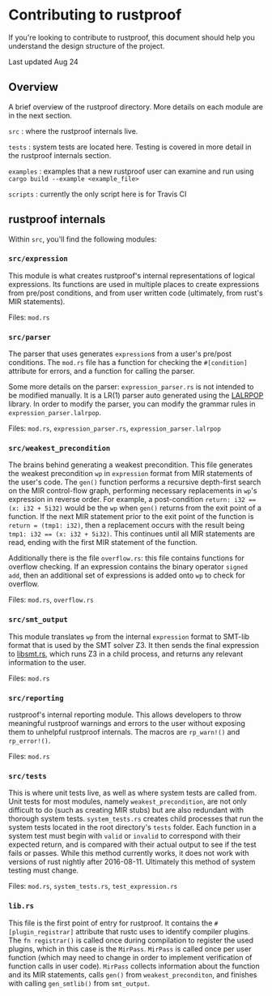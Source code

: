 # Contributing to rustproof

If you're looking to contribute to rustproof, this document should help you understand the design structure of the project.

Last updated Aug 24

##  Overview
A brief overview of the rustproof directory. More details on each module are in the next section.

`src`
: where the rustproof internals live.

`tests`
: system tests are located here. Testing is covered in more detail in the rustproof internals section.

`examples`
: examples that a new rustproof user can examine and run using `cargo build --example <example_file>`

`scripts`
: currently the only script here is for Travis CI

## rustproof internals
Within `src`, you'll find the following modules:

### `src/expression`
This module is what creates rustproof's internal representations of logical expressions. Its functions are used in multiple places to create expressions from pre/post conditions, and from user written code (ultimately, from rust's MIR statements).

Files: `mod.rs`

### `src/parser`
The parser that uses generates `expression`s from a user's pre/post conditions. The `mod.rs` file has a function for checking the `#[condition]` attribute for errors, and a function for calling the parser.

Some more details on the parser: `expression_parser.rs` is not intended to be modified manually. It is a LR(1) parser auto generated using the [LALRPOP](https://github.com/nikomatsakis/lalrpop) library. In order to modify the parser, you can modify the grammar rules in `expression_parser.lalrpop`.

Files: `mod.rs`, `expression_parser.rs`, `expression_parser.lalrpop`

### `src/weakest_precondition`
The brains behind generating a weakest precondition. This file generates the weakest precondition `wp` in `expression` format from MIR statements of the user's code. The `gen()` function performs a recursive depth-first search on the MIR control-flow graph, performing necessary replacements in `wp`'s expression in reverse order. For example, a post-condition `return: i32 == (x: i32 + 5i32)` would be the `wp` when `gen()` returns from the exit point of a function. If the next MIR statement prior to the exit point of the function is `return = (tmp1: i32)`, then a replacement occurs with the result being `tmp1: i32 == (x: i32 + 5i32)`. This continues until all MIR statements are read, ending with the first MIR statement of the function.

Additionally there is the file `overflow.rs`: this file contains functions for overflow checking. If an expression contains the binary operator `signed add`, then an additional set of expressions is added onto `wp` to check for overflow.

Files: `mod.rs`, `overflow.rs`

### `src/smt_output`
This module translates `wp` from the internal `expression` format to SMT-lib format that is used by the SMT solver Z3. It then sends the final expression to [libsmt.rs](https://github.com/Rust-Proof/libsmt.rs), which runs Z3 in a child process, and returns any relevant information to the user.

Files: `mod.rs`

### `src/reporting`
rustproof's internal reporting module. This allows developers to throw meaningful rustproof warnings and errors to the user without exposing them to unhelpful rustproof internals. The macros are `rp_warn!()` and `rp_error!()`.

Files: `mod.rs`

### `src/tests`
This is where unit tests live, as well as where system tests are called from. Unit tests for most modules, namely `weakest_precondition`, are not only difficult to do (such as creating MIR stubs) but are also redundant with thorough system tests. `system_tests.rs` creates child processes that run the system tests located in the root directory's `tests` folder. Each function in a system test must begin with `valid` or `invalid` to correspond with their expected return, and is compared with their actual output to see if the test fails or passes. While this method currently works, it does not work with versions of rust nightly after 2016-08-11. Ultimately this method of system testing must change.

Files: `mod.rs`, `system_tests.rs`, `test_expression.rs`

### `lib.rs`
This file is the first point of entry for rustproof. It contains the `#[plugin_registrar]` attribute that rustc uses to identify compiler plugins. The `fn registrar()` is called once during compilation to register the used plugins, which in this case is the `MirPass`. `MirPass` is called once per user function (which may need to change in order to implement verification of function calls in user code). `MirPass` collects information about the function and its MIR statements, calls `gen()` from `weakest_preconditon`, and finishes with calling `gen_smtlib()` from `smt_output`. 
